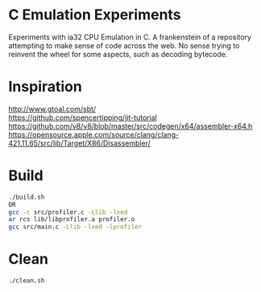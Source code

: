 # C Emulation Experiments

Experiments with ia32 CPU Emulation in C. A frankenstein of a repository attempting to make sense of code across the web. No sense trying to reinvent the wheel for some aspects, such as decoding bytecode.

# Inspiration
http://www.gtoal.com/sbt/  
https://github.com/spencertipping/jit-tutorial  
https://github.com/v8/v8/blob/master/src/codegen/x64/assembler-x64.h  
https://opensource.apple.com/source/clang/clang-421.11.65/src/lib/Target/X86/Disassembler/  

# Build
```bash
./build.sh
OR
gcc -c src/profiler.c -Llib -lxed
ar rcs lib/libprofiler.a profiler.o
gcc src/main.c -Llib -lxed -lprofiler
```

# Clean
```bash
./clean.sh
```